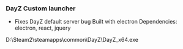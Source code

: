 ### DayZ Custom launcher

* Fixes DayZ default server bug
Built with electron
Dependencies: electron, react, jquery

D:\Steam2\steamapps\common\DayZ\DayZ_x64.exe